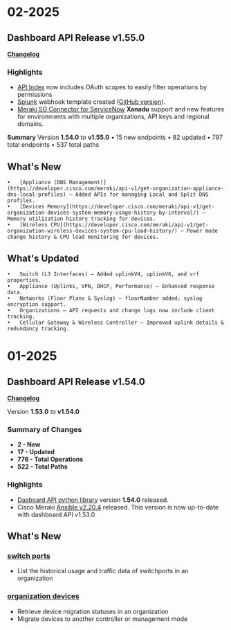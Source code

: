 # 02-2025

## Dashboard API Release v1.55.0 
 [**Changelog**](https://developer.cisco.com/meraki/whats-new/v1-55-0/)

### Highlights

- [API Index](https://developer.cisco.com/meraki/api-v1/api-index/) now includes OAuth scopes to easily filter operations by permissions
- [Splunk](https://splunkbase.splunk.com/app/5580) webhook template created ([GitHub version](https://github.com/meraki/webhook-payload-templates/tree/main/splunk)).
- [Meraki SG Connector for ServiceNow](https://store.servicenow.com/sn_appstore_store.do#!/store/application/dc27a74a80421010f8772cdfe9d5f855) **Xanadu** support and new features for environments with multiple organizations, API keys and regional domains.

**Summary**
Version **1.54.0** _to_ **v1.55.0**
	•	15 new endpoints
	•	82 updated
	•	797 total endpoints
	•	537 total paths

## What's New
	•	[Appliance (DNS Management)](https://developer.cisco.com/meraki/api-v1/get-organization-appliance-dns-local-profiles) – Added APIs for managing Local and Split DNS profiles.
	•	[Devices Memory](https://developer.cisco.com/meraki/api-v1/get-organization-devices-system-memory-usage-history-by-interval/) – Memory utilization history tracking for devices.
	•	[Wireless CPU](https://developer.cisco.com/meraki/api-v1/get-organization-wireless-devices-system-cpu-load-history/) – Power mode change history & CPU load monitoring for devices.

## What's Updated
	•	Switch (L3 Interfaces) – Added uplinkV4, uplinkV6, and vrf properties.
	•	Appliance (Uplinks, VPN, DHCP, Performance) – Enhanced response data.
	•	Networks (Floor Plans & Syslog) – floorNumber added; syslog encryption support.
	•	Organizations – API requests and change logs now include client tracking.
	•	Cellular Gateway & Wireless Controller – Improved uplink details & redundancy tracking.


# 01-2025

## Dashboard API Release v1.54.0
[**Changelog**](https://developer.cisco.com/meraki/whats-new/v1-54-0/)

Version **1.53.0** _to_ **v1.54.0**

### Summary of Changes

- **2 - New**
- **17 - Updated**
- **776 - Total Operations**
- **522 - Total Paths**

### Highlights
* [Dasboard API python library](https://github.com/meraki/dashboard-api-python/) version **1.54.0** released.
* Cisco Meraki [Ansible v2.20.4](https://github.com/meraki/dashboard-api-ansible) released. This version is now up-to-date with dashboard API v1.53.0

## What's New
### [switch ports](https://developer.cisco.com/meraki/whats-new/v1-54-0/#ports)
  -  List the historical usage and traffic data of switchports in an organization
### [organization devices](https://developer.cisco.com/meraki/whats-new/v1-54-0/#devices)
  -  Retrieve device migration statuses in an organization
  -  Migrate devices to another controller or management mode
